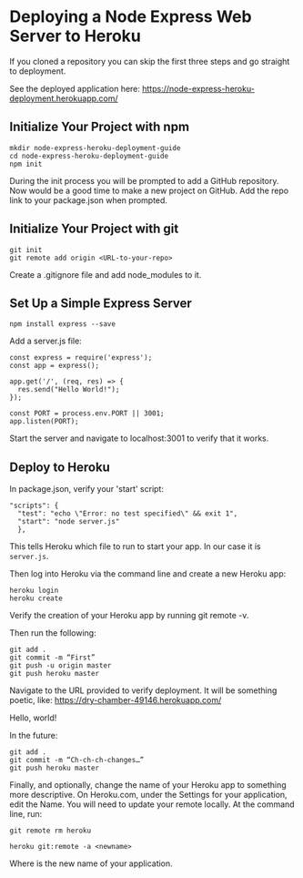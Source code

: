 # Deploying a Node Express Web Server to Heroku

If you cloned a repository you can skip the first three steps and go straight to deployment.

See the deployed application here: https://node-express-heroku-deployment.herokuapp.com/


## Initialize Your Project with npm
```
mkdir node-express-heroku-deployment-guide
cd node-express-heroku-deployment-guide
npm init
```

During the init process you will be prompted to add a GitHub repository. Now would be a good time to make a new project on GitHub. Add the repo link to your package.json when prompted.


## Initialize Your Project with git

```
git init
git remote add origin <URL-to-your-repo>
```

Create a .gitignore file and add node_modules to it.


## Set Up a Simple Express Server

```
npm install express --save
```

Add a server.js file:

```
const express = require('express');
const app = express();

app.get('/', (req, res) => {
  res.send("Hello World!");
});

const PORT = process.env.PORT || 3001;
app.listen(PORT);
```

Start the server and navigate to localhost:3001 to verify that it works.


## Deploy to Heroku

In package.json, verify your 'start' script:
```
"scripts": {
  "test": "echo \"Error: no test specified\" && exit 1",
  "start": "node server.js"
  },
```

This tells Heroku which file to run to start your app. In our case it is `server.js`.

Then log into Heroku via the command line and create a new Heroku app:
```
heroku login
heroku create
```

Verify the creation of your Heroku app by running git remote -v.

Then run the following:
```
git add .
git commit -m “First”
git push -u origin master
git push heroku master
```

Navigate to the URL provided to verify deployment. It will be something poetic, like: https://dry-chamber-49146.herokuapp.com/

Hello, world!

In the future:
```
git add .
git commit -m “Ch-ch-ch-changes…”
git push heroku master
```

Finally, and optionally, change the name of your Heroku app to something more descriptive. On Heroku.com, under the Settings for your application, edit the Name. You will need to update your remote locally. At the command line, run:
```
git remote rm heroku

heroku git:remote -a <newname>
```
Where <newname> is the new name of your application.
